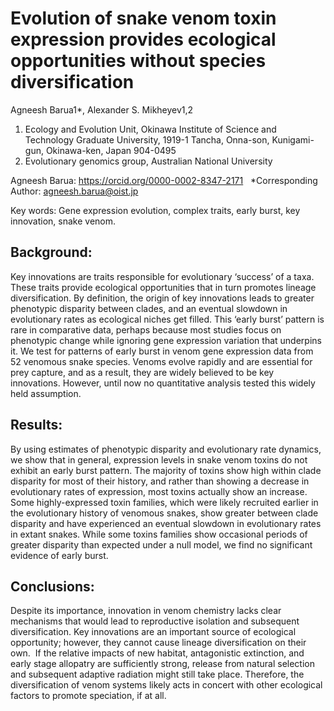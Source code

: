 # Evolution of snake venom toxin expression provides ecological opportunities without species diversification

Agneesh Barua1*, Alexander S. Mikheyev1,2

1.	Ecology and Evolution Unit, Okinawa Institute of Science and Technology Graduate University, 1919-1 Tancha, Onna-son, Kunigami-gun, Okinawa-ken, Japan 904-0495
2.	Evolutionary genomics group, Australian National University

Agneesh Barua: https://orcid.org/0000-0002-8347-2171
 
*Corresponding Author: agneesh.barua@oist.jp


Key words: Gene expression evolution, complex traits, early burst, key innovation, snake venom.


## Background:
Key innovations are traits responsible for evolutionary ‘success’ of a taxa. These traits provide ecological opportunities that in turn promotes lineage diversification. By definition, the origin of key innovations leads to greater phenotypic disparity between clades, and an eventual slowdown in evolutionary rates as ecological niches get filled. This ‘early burst’ pattern is rare in comparative data, perhaps because most studies focus on phenotypic change while ignoring gene expression variation that underpins it. We test for patterns of early burst in venom gene expression data from 52 venomous snake species. Venoms evolve rapidly and are essential for prey capture, and as a result, they are widely believed to be key innovations. However, until now no quantitative analysis tested this widely held assumption. 

## Results:
By using estimates of phenotypic disparity and evolutionary rate dynamics, we show that in general, expression levels in snake venom toxins do not exhibit an early burst pattern. The majority of toxins show high within clade disparity for most of their history, and rather than showing a decrease in evolutionary rates of expression, most toxins actually show an increase. Some highly-expressed toxin families, which were likely recruited earlier in the evolutionary history of venomous snakes, show greater between clade disparity and have experienced an eventual slowdown in evolutionary rates in extant snakes. While some toxins families show occasional periods of greater disparity than expected under a null model, we find no significant evidence of early burst. 

## Conclusions:
Despite its importance, innovation in venom chemistry lacks clear mechanisms that would lead to reproductive isolation and subsequent diversification. Key innovations are an important source of ecological opportunity; however, they cannot cause lineage diversification on their own.  If the relative impacts of new habitat, antagonistic extinction, and early stage allopatry are sufficiently strong, release from natural selection and subsequent adaptive radiation might still take place. Therefore, the diversification of venom systems likely acts in concert with other ecological factors to promote speciation, if at all. 



